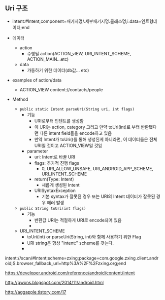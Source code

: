 ## Uri 구조
- intent:#Intent;component=패키지명/.세부패키지명.클래스명;i.data=인트형데이터;end
- 데이터
    - action
        - 수행될 action(ACTION_vIEW, URI_INTENT_SCHEME, ACTION_MAIN...etc)
    - data
        - 가동하기 위한 데이터(db값... etc)
- examples of action/data
    - ACTION_VIEW content://contacts/people


- Method
    - `public static Intent parseUri(String uri, int flags)`
        - 기능
            - URI로부터 인텐트를 생성함
            - 이 URI는 action, category 그리고 만약 toUri(int)로 부터 반환됐다면 다른 intent field들을 encode하고 있음
            - 만약 Intent가 toUri()를 통해 생성된게 아니라면, 이 데이터들은 전체 URI일 것이고 ACTION_VIEW일 것임
        - parameter
            - uri: Intent로 바꿀 URI
            - flags: 추가적 진행 flags
                - 0, URI_ALLOW_UNSAFE, URI_ANDROID_APP_SCHEME, URI_INTENT_SCHEME
            - return(Type: Intent)
                - 새롭게 생성된 Intent
            - URISyntaxException
                - 기본 syntax가 잘못된 경우 또는 URI의 Intent 데이터가 잘못된 경우 에러 발생
    - `public String toUri(int flags)`
        - 기능
            - 반환값 URI는 적절하게 URI로 encode되어 있음
            -
    - URI_INTENT_SCHEME
        - toUri(int) or parseUri(String, int)와 함께 사용하기 위한 Flag
        - URI string은 항상 "intent:" scheme를 갖는다.
        -




intent://scan/#Intent;scheme=zxing;package=com.google.zxing.client.android;S.browser_fallback_url=http%3A%2F%2Fzxing.org;end



https://developer.android.com/reference/android/content/Intent

http://gwons.blogspot.com/2014/11/android.html

http://aggapple.tistory.com/17
